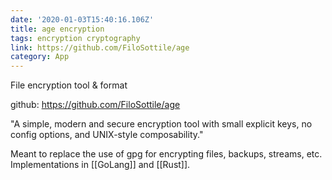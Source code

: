 ```yaml
---
date: '2020-01-03T15:40:16.106Z'
title: age encryption
tags: encryption cryptography
link: https://github.com/FiloSottile/age
category: App
---
```

File encryption tool & format

github: https://github.com/FiloSottile/age

"A simple, modern and secure encryption tool with small explicit keys, no config options, and UNIX-style composability."

Meant to replace the use of gpg for encrypting files, backups, streams, etc. Implementations in [[GoLang]] and [[Rust]].
